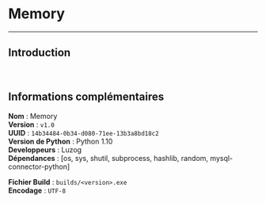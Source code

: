 # Memory

---

## Introduction



<br>

## Informations complémentaires

__**Nom**__ : Memory<br>
__**Version**__ : `v1.0`<br>
__**UUID**__ : `14b34484-0b34-d080-71ee-13b3a8bd18c2`<br>
__**Version de Python**__ : Python 1.10<br>
__**Developpeurs**__ : Luzog<br>
__**Dépendances**__ : [os, sys, shutil, subprocess, hashlib, random, mysql-connector-python]

__**Fichier Build**__ : `builds/<version>.exe`<br>
__**Encodage**__ : `UTF-8`

<br>
